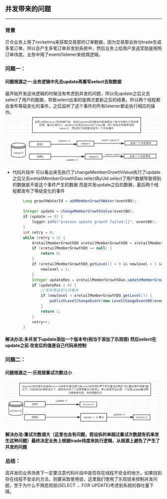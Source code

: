 ## 并发带来的问题
----

### 背景
贝仓业务上用了rocketmq来获取交易那的订单数据，因为交易那会拆分trade生成多笔订单，所以会产生多笔订单并发到系统中，然后业务上给用户发送奖励是按照订单纬度。业务中用了event/listener来结偶逻辑。

### 问题一：
#### 问题根源之一:业务逻辑中先去update再重写select去取数据
最开始开发这块逻辑的时候没有考虑到并发的问题，所以先update之后又去select了用户的数据，导致select出来的是两次更新之后的结果，所以两个线程都会发布等级变化的事件。之后监听了这个事件的所有listener都会执行相应的操作。
![avatar](https://github.com/shihuimiao/study-log/blob/master/WechatIMG65.png?raw=true)

- 代码片段中 可以看出来先执行了changeMemberGrowthValue执行了update之后又去xretailMemberGrowthDao.selectByUid select了用户数据导致得到的数据是不是这个事件产生的数据 而是并发update之后的数据，最后两个线程都发布了等级变化的事件
```java
        Long growthWaterId = addMemberGrowthWater(eventBO);

        Integer update = changeMemberGrowthValue(eventBO);
        if (update == 0) {
            logger.info("process update growth failed:{}", eventBO);
        }
        int retry = 0;
        while (retry < 3) {
            XretailMemberGrowthDO xretailMemberGrowthDO = xretailMemberGrowthDao.selectByUid(eventBO.getUid());
            if (xretailMemberGrowthDO == null) {
                return 0;
            }
            if (xretailMemberGrowthDO.getLevel() > 0 && newlevel < 1 && (eventBO.getSource() == GrowthWaterSourceConstans.SOURCE_LEVEL_TASK_REDUCE)) {
                newlevel = 1;
            }
            Integer updateRes = xretailMemberGrowthDao.updateMemberGrowthByUidWithVersion(eventBO.getUid(), newlevel, eventBO.getValue(), version);
            if (updateRes > 0) {
                //发布等级变化的事件
                if (newlevel > xretailMemberGrowthDO.getLevel()) {
                    publishLevelChangeEvent(new LevelChangeEventBO(eventBO.getUid(), xretailMemberGrowthDO.getLevel(), newlevel, DateUtils.getNowTime(), growthWaterId, eventBO.getSource()));
                }
                return 1;
            }
            retry++;
        }
```
#### 解决办法:多并发下update添加一个版本号(相当于添加了乐观锁) 然后select在update之前 改变后的值是自己代码来控制

### 问题二：
#### 问题根源之一:乐观锁重试次数过小
![avatar](https://github.com/shihuimiao/study-log/blob/master/WechatIMG66.png?raw=true)
#### 解决办法:重试次数调大（这里也会有问题，假设拆的单超过重试次数就有机率发生这种问题）最终决定业务上根据trade纬度来执行逻辑，从根源上避免了产生了并发的问题

### 总结：
高并发的业务场景下一定要注意代码片段中是否存在线程不安全的地方，如果找到存在线程不安全的方法，则要采取使用锁，这里我们使用了乐观锁来控制并发问题，至于为什么不用悲观锁(SELECT ... FOR UPDATE)考虑到系统的吞吐量下降。







        
        
        
        
        
        
